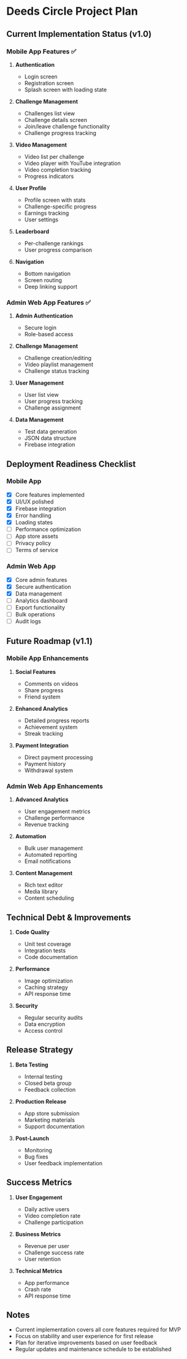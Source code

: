 # Deeds Circle Project Plan

## Current Implementation Status (v1.0)

### Mobile App Features ✅

1. **Authentication**
   - Login screen
   - Registration screen
   - Splash screen with loading state

2. **Challenge Management**
   - Challenges list view
   - Challenge details screen
   - Join/leave challenge functionality
   - Challenge progress tracking

3. **Video Management**
   - Video list per challenge
   - Video player with YouTube integration
   - Video completion tracking
   - Progress indicators

4. **User Profile**
   - Profile screen with stats
   - Challenge-specific progress
   - Earnings tracking
   - User settings

5. **Leaderboard**
   - Per-challenge rankings
   - User progress comparison

6. **Navigation**
   - Bottom navigation
   - Screen routing
   - Deep linking support

### Admin Web App Features ✅

1. **Admin Authentication**
   - Secure login
   - Role-based access

2. **Challenge Management**
   - Challenge creation/editing
   - Video playlist management
   - Challenge status tracking

3. **User Management**
   - User list view
   - User progress tracking
   - Challenge assignment

4. **Data Management**
   - Test data generation
   - JSON data structure
   - Firebase integration

## Deployment Readiness Checklist

### Mobile App
- [x] Core features implemented
- [x] UI/UX polished
- [x] Firebase integration
- [x] Error handling
- [x] Loading states
- [ ] Performance optimization
- [ ] App store assets
- [ ] Privacy policy
- [ ] Terms of service

### Admin Web App
- [x] Core admin features
- [x] Secure authentication
- [x] Data management
- [ ] Analytics dashboard
- [ ] Export functionality
- [ ] Bulk operations
- [ ] Audit logs

## Future Roadmap (v1.1)

### Mobile App Enhancements
1. **Social Features**
   - Comments on videos
   - Share progress
   - Friend system

2. **Enhanced Analytics**
   - Detailed progress reports
   - Achievement system
   - Streak tracking

3. **Payment Integration**
   - Direct payment processing
   - Payment history
   - Withdrawal system

### Admin Web App Enhancements
1. **Advanced Analytics**
   - User engagement metrics
   - Challenge performance
   - Revenue tracking

2. **Automation**
   - Bulk user management
   - Automated reporting
   - Email notifications

3. **Content Management**
   - Rich text editor
   - Media library
   - Content scheduling

## Technical Debt & Improvements
1. **Code Quality**
   - Unit test coverage
   - Integration tests
   - Code documentation

2. **Performance**
   - Image optimization
   - Caching strategy
   - API response time

3. **Security**
   - Regular security audits
   - Data encryption
   - Access control

## Release Strategy
1. **Beta Testing**
   - Internal testing
   - Closed beta group
   - Feedback collection

2. **Production Release**
   - App store submission
   - Marketing materials
   - Support documentation

3. **Post-Launch**
   - Monitoring
   - Bug fixes
   - User feedback implementation

## Success Metrics
1. **User Engagement**
   - Daily active users
   - Video completion rate
   - Challenge participation

2. **Business Metrics**
   - Revenue per user
   - Challenge success rate
   - User retention

3. **Technical Metrics**
   - App performance
   - Crash rate
   - API response time

## Notes
- Current implementation covers all core features required for MVP
- Focus on stability and user experience for first release
- Plan for iterative improvements based on user feedback
- Regular updates and maintenance schedule to be established 